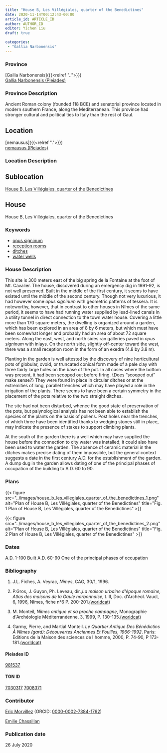```yaml
---
title: "House B, Les Villégiales, quarter of the Benedictines"
date: 2020-11-14T00:12:43-00:00
article_id: ARTICLE_ID
author: AUTHOR_ID
editor: Yichen Liu
draft: true

categories:
 - "Gallia Narbonensis"
---
```


### Province

[Gallia Narbonensis]({{<relref "..">}}) \
[Gallia Narbonensis (Pleiades)](https://pleiades.stoa.org/places/981537)

### Province Description

Ancient Roman colony (founded 118 BCE) and senatorial province located in modern southern France, along the Mediterranean. This province had stronger cultural and political ties to Italy than the rest of Gaul.

## Location

[nemausus]({{<relref ".">}}) \
[nemausus (Pleiades)](https://pleiades.stoa.org/places/148142)

### Location Description

<!--### Location Description-->

<!-- LEAVE THIS BLANK FOR NOW -->

## Sublocation

[House B, Les Villégiales, quarter of the Benedictines](#)

<!--### Sublocation Description-->

<!-- DESCRIPTION -->

## House

House B, Les Villégiales, quarter of the Benedictines



### Keywords

- [opus signinum](http://vocab.getty.edu/page/aat/300379969)
- [reception rooms](http://vocab.getty.edu/page/aat/300077176)
- [ditches](http://vocab.getty.edu/page/aat/300006178)
- [water wells](http://vocab.getty.edu/page/aat/300152327)








### House Description

This site is 300 meters east of the big spring de la Fontaine at the foot of Mt. Cavalier. The house, discovered during an emergency dig in 1991-92, is not well preserved.  Built in the middle of the first century, it seems to have existed until the middle of the second century.  Though not very luxurious, it had however some *opus signinum* with geometric patterns of tessera.  It is noteworthy, however, that in contrast to other houses in Nîmes of the same period, it seems to have had running water supplied by lead-lined canals in a utility tunnel in direct connection to the town water house.  Covering a little more than 170 square meters, the dwelling is organized around a garden, which has been explored in an area of 8 by 6 meters, but which must have been somewhat longer and probably had an area of about 72 square meters.  Along the east, west, and north sides ran galleries paved in *opus signinum* with inlays. On the north side, slightly off-center toward the west, there was a small reception room in the form of an exedra (4.8 by 3.8 m).

Planting in the garden is well attested by the discovery of nine horticultural pots of globular, ovoid, or truncated conical form made of a pale clay with three fairly large holes on the base of the pot.  In all cases where the bottom was present, it had been scooped out before firing. {Does “scooped out” make sense?}  They were found in place in circular ditches or at the extremities of long, parallel trenches which may have played a role in the irrigation of the plants.  There seems to have been a certain symmetry in the placement of the pots relative to the two straight ditches.  

The site had not been disturbed, whence the good state of preservation of the pots, but palynological analysis has not been able to establish the species of the plants on the basis of pollens.  Post holes near the trenches, of which three have been identified thanks to wedging stones still in place, may indicate the presence of stakes to support climbing plants.

At the south of the garden there is a well which may have supplied the house before the connection to city water was installed; it could also have been used to water the garden. The absence of ceramic material in the ditches makes precise dating of them impossible, but the general context suggests a date in the first century A.D. for the establishment of the garden. A dump dug in the garden allows dating of one of the principal phases of occupation of the building to A.D. 60 to 90.




### Plans


{{< figure src="../images/house_b_les_villegiales_quarter_of_the_benedictines_1.png" alt="Plan of House B, Les Villégiales, quarter of the Benedictines" title="Fig. 1 Plan of House B, Les Villégiales, quarter of the Benedictines" >}}

{{< figure src="../images/house_b_les_villegiales_quarter_of_the_benedictines_2.png" alt="Plan of House B, Les Villégiales, quarter of the Benedictines" title="Fig. 2 Plan of House B, Les Villégiales, quarter of the Benedictines" >}}



### Dates
A.D. 1-100 Built
A.D. 60-90 One of the principal phases of occupation




### Bibliography

1. J.L. Fiches, A. Veyrac, *Nîmes*, CAG, 30/1, 1996.

2. P.Gros, J. Guyon, Ph. Leveau, dir.,*La maison urbaine d'époque romaine, Atlas des maisons de la Gaule narbonnaise*, t. II, Doc. d'Archéol. Vaucl, 6, 1996, Nîmes, fiche n°6 P. 200-201.[(worldcat)](http://www.worldcat.org/oclc/491576850)

3. M. Monteil, *Nîmes antique et sa proche campagne*, Monographie d'Archéologie Méditerranéenne, 3, 1999, P. 130-135.[(worldcat)](http://www.worldcat.org/oclc/643112972)

4. Garmy, Pierre, and Martial Monteil. *Le Quartier Antique Des Bénédictins À Nîmes (gard): Découvertes Anciennes Et Fouilles, 1966-1992*. Paris: Editions de la Maison des sciences de l'homme, 2000, P. 74-90, P 173-181.[(worldcat)](http://www.worldcat.org/oclc/45421533)

#### Pleiades ID

[981537](https://pleiades.stoa.org/places/981537)

#### TGN ID

[7030317](http://vocab.getty.edu/page/tgn/7030317)
[7008371](http://vocab.getty.edu/page/tgn/7008371)

### Contributor

[Eric Morvillez](link) (ORCID: [0000-0002-7384-1762](https://orcid.org/0000-0002-7384-1762))

[Emilie Chassillan](link)
### Publication date

26 July 2020

<!--### Related articles-->

<!-- Links to other related articles. Leave blank for now -->
